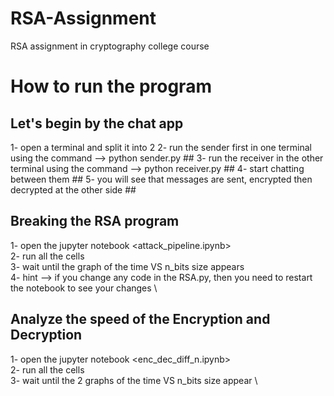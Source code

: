 # RSA-Assignment
RSA assignment in cryptography college course

# How to run the program

## Let's begin by the chat app
1- open a terminal and split it into 2
2- run the sender first in one terminal using the command --> python sender.py ##
3- run the receiver in the other terminal using the command --> python receiver.py ##
4- start chatting between them ##
5- you will see that messages are sent, encrypted then decrypted at the other side ##

## Breaking the RSA program
1- open the jupyter notebook <attack_pipeline.ipynb> \
2- run all the cells \
3- wait until the graph of the time VS n_bits size appears \
4- hint --> if you change any code in the RSA.py, then you need to restart the notebook to see your changes \

## Analyze the speed of the Encryption and Decryption
1- open the jupyter notebook <enc_dec_diff_n.ipynb> \
2- run all the cells \
3- wait until the 2 graphs of the time VS n_bits size appear \
